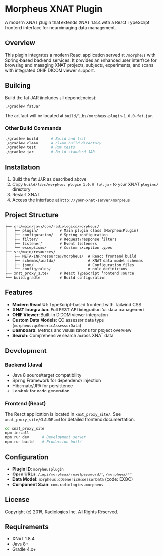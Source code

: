# Morpheus XNAT Plugin

A modern XNAT plugin that extends XNAT 1.8.4 with a React TypeScript frontend interface for neuroimaging data management.

## Overview

This plugin integrates a modern React application served at `/morpheus` with Spring-based backend services. It provides an enhanced user interface for browsing and managing XNAT projects, subjects, experiments, and scans with integrated OHIF DICOM viewer support.

## Building

Build the fat JAR (includes all dependencies):

```bash
./gradlew fatJar
```

The artifact will be located at `build/libs/morpheus-plugin-1.0.0-fat.jar`.

### Other Build Commands

```bash
./gradlew build      # Build and test
./gradlew clean      # Clean build directory
./gradlew test       # Run tests
./gradlew jar        # Build standard JAR
```

## Installation

1. Build the fat JAR as described above
2. Copy `build/libs/morpheus-plugin-1.0.0-fat.jar` to your XNAT `plugins/` directory
3. Restart XNAT
4. Access the interface at `http://your-xnat-server/morpheus`

## Project Structure

```
├── src/main/java/com/radiologics/morpheus/
│   ├── plugin/          # Main plugin class (MorpheusPlugin)
│   ├── configuration/   # Spring configuration
│   ├── filter/          # Request/response filters
│   ├── listener/        # Event listeners
│   └── exceptions/      # Custom exception types
├── src/main/resources/
│   ├── META-INF/resources/morpheus/  # React frontend build
│   ├── schemas/xnatdx/               # XNAT data model schemas
│   ├── json/                         # Configuration files
│   └── config/roles/                 # Role definitions
├── xnat_proxy_site/     # React TypeScript frontend source
└── build.gradle         # Build configuration
```

## Features

- **Modern React UI**: TypeScript-based frontend with Tailwind CSS
- **XNAT Integration**: Full REST API integration for data management
- **OHIF Viewer**: Built-in DICOM viewer integration
- **Custom Data Models**: QC assessor data type (`morpheus:qcGenericAssessorData`)
- **Dashboard**: Metrics and visualizations for project overview
- **Search**: Comprehensive search across XNAT data

## Development

### Backend (Java)

- Java 8 source/target compatibility
- Spring Framework for dependency injection
- Hibernate/JPA for persistence
- Lombok for code generation

### Frontend (React)

The React application is located in `xnat_proxy_site/`. See `xnat_proxy_site/CLAUDE.md` for detailed frontend documentation.

```bash
cd xnat_proxy_site
npm install
npm run dev      # Development server
npm run build    # Production build
```

## Configuration

- **Plugin ID**: `morpheusplugin`
- **Open URLs**: `/xapi/morpheus/resetpassword/*`, `/morpheus/**`
- **Data Model**: `morpheus:qcGenericAssessorData` (code: DXQC)
- **Component Scan**: `com.radiologics.morpheus`

## License

Copyright (c) 2019, Radiologics Inc. All Rights Reserved.

## Requirements

- XNAT 1.8.4
- Java 8+
- Gradle 4.x+